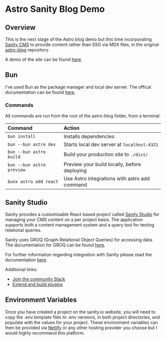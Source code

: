 # Astro Sanity Blog Demo

## Overview

This is the next stage of the Astro blog demo but this time incorporating [Sanity CMS](https://www.sanity.io/) to provide content rather than SSG via MDX files, in the original [astro-blog](https://github.com/BarryJacobs/astro-blog) repository.

A demo of the site can be found [here](https://resilient-pavlova-922456.netlify.app/).

## Bun

I've used Bun as the package manager and local dev server. The offical documentation can be found [here](https://bun.sh/).

### Commands

All commands are run from the root of the astro-blog folder, from a terminal:

| Command                   | Action                                        |
| :------------------------ | :-------------------------------------------- |
| `bun install`             | Installs dependencies                         |
| `bun --bun astro dev`     | Starts local dev server at `localhost:4321`   |
| `bun --bun astro build`   | Build your production site to `./dist/`       |
| `bun --bun astro preview` | Preview your build locally, before deploying  |
| `bunx astro add react`    | Use Astro integrations with astro add command |

## Sanity Studio

Sanity provides a customisable React based project called [Sanity Studio](https://www.sanity.io/studio) for managing your CMS content on a per project basis. The application supports both a content management system and a query tool for testing relational queries.

Sanity uses GROQ (Graph-Relational Object Queries) for accessing data. The documentation for GROQ can be found [here](https://www.sanity.io/docs/how-queries-work).

For further information regarding integration with Sanity please read the documentation [here](https://www.sanity.io/guides/sanity-astro-blog).

Additional links:

- [Join the community Slack](https://slack.sanity.io/?utm_source=readme)
- [Extend and build plugins](https://www.sanity.io/docs/content-studio/extending?utm_source=readme)

## Environment Variables

Once you have created a project on the sanity.io website, you will need to copy the .env.template files to .env versions, in both project directories, and populate with the values for your project. These environment variables can then be provided via [Netlify](https://www.netlify.com/) or any other hosting provider you choose but I would highly recommend this platform.
